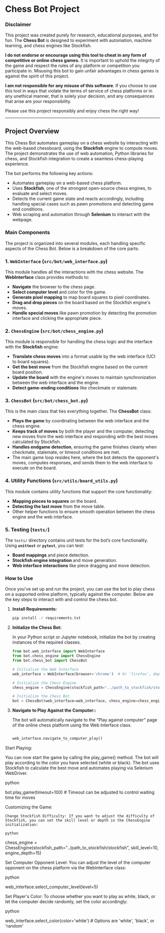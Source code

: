 # Chess Bot Project

### Disclaimer

This project was created purely for research, educational purposes, and for fun. The **Chess Bot** is designed to experiment with automation, machine learning, and chess engines like Stockfish.

**I do not endorse or encourage using this tool to cheat in any form of competitive or online chess games.** It is important to uphold the integrity of the game and respect the rules of any platform or competition you participate in. Misusing this bot to gain unfair advantages in chess games is against the spirit of this project.

**I am not responsible for any misuse of this software**. If you choose to use this tool in ways that violate the terms of service of chess platforms or in any unethical manner, that is solely your decision, and any consequences that arise are your responsibility.

Please use this project responsibly and enjoy chess the right way!

---

## Project Overview

This Chess Bot automates gameplay on a chess website by interacting with the web-based chessboard, using the **Stockfish** engine to compute moves. The project demonstrates the use of web automation, Python libraries for chess, and Stockfish integration to create a seamless chess-playing experience.

The bot performs the following key actions:
- Automates gameplay on a web-based chess platform.
- Uses **Stockfish**, one of the strongest open-source chess engines, to evaluate and select moves.
- Detects the current game state and reacts accordingly, including handling special cases such as pawn promotions and detecting game end conditions.
- Web scraping and automation through **Selenium** to interact with the webpage.

### Main Components

The project is organized into several modules, each handling specific aspects of the Chess Bot. Below is a breakdown of the core parts:

### 1. **`WebInterface`** (`src/bot/web_interface.py`)

This module handles all the interactions with the chess website. The **WebInterface** class provides methods to:
- **Navigate** the browser to the chess page.
- **Select computer level** and color for the game.
- **Generate pixel mapping** to map board squares to pixel coordinates.
- **Drag and drop pieces** on the board based on the Stockfish engine's moves.
- **Handle special moves** like pawn promotion by detecting the promotion interface and clicking the appropriate piece.

### 2. **`ChessEngine`** (`src/bot/chess_engine.py`)

This module is responsible for handling the chess logic and the interface with the **Stockfish** engine:
- **Translate chess moves** into a format usable by the web interface (UCI to board squares).
- **Get the best move** from the Stockfish engine based on the current board position.
- **Update the board** with the engine's moves to maintain synchronization between the web interface and the engine.
- **Detect game-ending conditions** like checkmate or stalemate.

### 3. **`ChessBot`** (`src/bot/chess_bot.py`)

This is the main class that ties everything together. The **ChessBot** class:
- **Plays the game** by coordinating between the web interface and the chess engine.
- **Keeps track of moves** by both the player and the computer, detecting new moves from the web interface and responding with the best moves calculated by Stockfish.
- **Handles endgame detection**, ensuring the game finishes cleanly when checkmate, stalemate, or timeout conditions are met.
- The main game loop resides here, where the bot detects the opponent's moves, computes responses, and sends them to the web interface to execute on the board.

### 4. **Utility Functions** (`src/utils/board_utils.py`)

This module contains utility functions that support the core functionality:
- **Mapping pieces to squares** on the board.
- **Detecting the last move** from the move table.
- Other helper functions to ensure smooth operation between the chess engine and the web interface.

### 5. **Testing** (`tests/`)

The `tests/` directory contains unit tests for the bot’s core functionality. Using **`unittest`** or **`pytest`**, you can test:
- **Board mappings** and piece detection.
- **Stockfish engine integration** and move generation.
- **Web interface interactions** like piece dragging and move detection.

### How to Use

Once you've set up and run the project, you can use the bot to play chess on a supported online platform, typically against the computer. Below are the key steps to interact with and control the chess bot.

1. **Install Requirements:**
   ```bash
   pip install -r requirements.txt
   
2. **Initialize the Chess Bot:**

   In your Python script or Jupyter notebook, initialize the bot by creating instances of the required classes.

   ```python
   from bot.web_interface import WebInterface
   from bot.chess_engine import ChessEngine
   from bot.chess_bot import ChessBot

   # Initialize the Web Interface
   web_interface = WebInterface(browser='chrome')  # Or 'firefox', depending on the browser you are using

   # Initialize the Chess Engine
   chess_engine = ChessEngine(stockfish_path="../path_to_stockfish/stockfish")

   # Initialize the Chess Bot
   bot = ChessBot(web_interface=web_interface, chess_engine=chess_engine, playing_as="white")  # or 'black'

3. **Navigate to Play Against the Computer::**

   The bot will automatically navigate to the "Play against computer" page of the online chess platform using the Web Interface class.
   
   ```python
   
   web_interface.navigate_to_computer_play()

Start Playing:

You can now start the game by calling the play_game() method. The bot will play according to the color you have selected (white or black). The bot uses Stockfish to calculate the best move and automates playing via Selenium WebDriver.

python

bot.play_game(timeout=100)  # Timeout can be adjusted to control waiting time for moves

Customizing the Game:

    Change Stockfish Difficulty: If you want to adjust the difficulty of Stockfish, you can set the skill level or depth in the ChessEngine initialization:

    python

chess_engine = ChessEngine(stockfish_path="../path_to_stockfish/stockfish", skill_level=10, engine_depth=15)

Set Computer Opponent Level: You can adjust the level of the computer opponent on the chess platform via the WebInterface class:

python

web_interface.select_computer_level(level=5)

Set Player's Color: To choose whether you want to play as white, black, or let the computer decide randomly, set the color accordingly:

python

web_interface.select_color(color='white')  # Options are 'white', 'black', or 'random'

   
